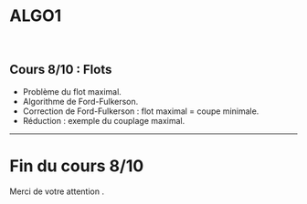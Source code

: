 <!--
$theme: default
$size: 4:3
page_number: true
footer: Cours 8/10 - ALGO1 - ENS de Rennes - Lilian Besson - 10 septembre 2019
-->

<link rel="stylesheet" type="text/css" href="../common/marp-naereen.css" />
<link rel="stylesheet" type="text/css" href="../common/marp-90percent-fontsize.css" />

# ALGO1
<br>

## Cours 8/10 : Flots

- Problème du flot maximal.
- Algorithme de Ford-Fulkerson.
- Correction de Ford-Fulkerson : flot maximal = coupe minimale.
- Réduction : exemple du couplage maximal.

---

# Fin du cours 8/10

<span class="fontify">Merci de votre attention .</span>
